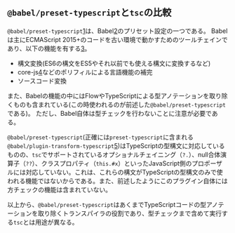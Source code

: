 ## `@babel/preset-typescript`と`tsc`の比較

`@babel/preset-typescript`[1]は、Babel[2]のプリセット設定の一つである。
Babelは主にECMAScript 2015+のコードを古い環境で動かすためのツールチェインであり、以下の機能を有する[3]。

- 構文変換(ES6の構文をES5やそれ以前でも使える構文に変換するなど)
- core-js[4]などのポリフィルによる言語機能の補完
- ソースコード変換

また、Babelの機能の中にはFlowやTypeScriptによる型アノテーションを取り除くものも含まれている(この時使われるのが前述した`@babel/preset-typescript`である)。
ただし、Babel自体は型チェックを行わないことに注意が必要である。

`@babel/preset-typescript`(正確には`preset-typescript`に含まれる`@babel/plugin-transform-typescript`[5])はTypeScriptの型構文に対応しているものの、`tsc`でサポートされているオプショナルチェイニング（`?.`）、null合体演算子（`??`）、クラスプロパティ（`this.#x`）といったJavaScript側のプロポーザルには対応していない。これは、これらの構文がTypeScriptの型構文のみで使われる機能ではないからである。また、前述したようにこのプラグイン自体には方チェックの機能は含まれていない。

以上から、`@babel/preset-typescript`はあくまでTypeScriptコードの型アノテーションを取り除くトランスパイラの役割であり、型チェックまで含めて実行する`tsc`とは用途が異なる。

[1]: https://babeljs.io/docs/babel-preset-typescript
[2]: https://babeljs.io/
[3]: https://babeljs.io/docs
[4]: https://github.com/zloirock/core-js
[5]: https://babeljs.io/docs/babel-plugin-transform-typescript

